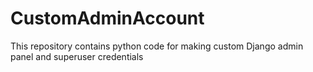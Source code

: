# CustomAdminAccount
This repository contains python code for making custom Django admin panel and superuser credentials  
